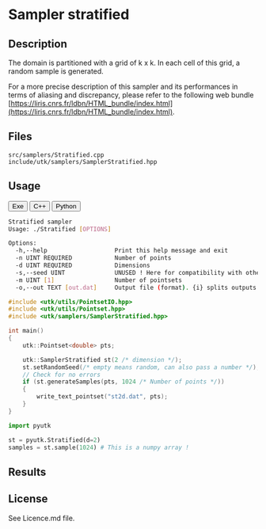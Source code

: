 # Sampler stratified

## Description

The domain is partitioned with a grid of k x k. In each cell of this grid, a random sample is generated.  

For a more precise description of this sampler and its performances in terms of aliasing and discrepancy, please refer to the following web bundle [https://liris.cnrs.fr/ldbn/HTML_bundle/index.html](https://liris.cnrs.fr/ldbn/HTML_bundle/index.html).

## Files

```
src/samplers/Stratified.cpp  
include/utk/samplers/SamplerStratified.hpp
```

## Usage

<button class="tablink exebutton" onclick="openCode('exe', this)" markdown="1">Exe</button> 
<button class="tablink cppbutton" onclick="openCode('cpp', this)" markdown="1">C++</button> 
<button class="tablink pybutton" onclick="openCode('py', this)" markdown="1">Python</button> 
<br/>
  

<div class="exe tabcontent">

```bash
Stratified sampler
Usage: ./Stratified [OPTIONS]

Options:
  -h,--help                   Print this help message and exit
  -n UINT REQUIRED            Number of points
  -d UINT REQUIRED            Dimensions
  -s,--seed UINT              UNUSED ! Here for compatibility with others.
  -m UINT [1]                 Number of pointsets
  -o,--out TEXT [out.dat]     Output file (format). {i} splits outputs in multiple files and token is replaced by index.
```

</div>

<div class="cpp tabcontent">

```  cpp
#include <utk/utils/PointsetIO.hpp>
#include <utk/utils/Pointset.hpp>
#include <utk/samplers/SamplerStratified.hpp>

int main()
{
    utk::Pointset<double> pts;

    utk::SamplerStratified st(2 /* dimension */);
    st.setRandomSeed(/* empty means random, can also pass a number */);
    // Check for no errors
    if (st.generateSamples(pts, 1024 /* Number of points */))
    {
        write_text_pointset("st2d.dat", pts);
    }
}
```  

</div>

<div class="py tabcontent">

``` python
import pyutk

st = pyutk.Stratified(d=2)
samples = st.sample(1024) # This is a numpy array !
```  

</div>

## Results

<div class="results"></div>
<script>
  window.addEventListener('DOMContentLoaded', function() { show_results(); }); 
</script>

## License

See Licence.md file.